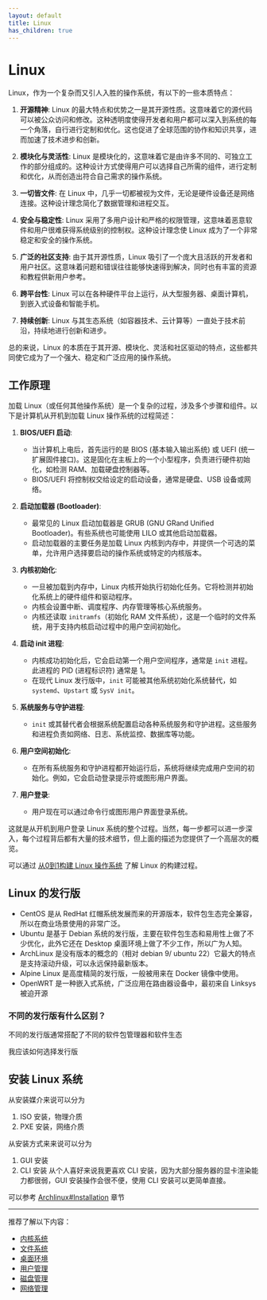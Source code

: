 ```yaml
---
layout: default
title: Linux
has_children: true
---
```


# Linux

Linux，作为一个复杂而又引人入胜的操作系统，有以下的一些本质特点：

1. **开源精神**: Linux 的最大特点和优势之一是其开源性质。这意味着它的源代码可以被公众访问和修改。这种透明度使得开发者和用户都可以深入到系统的每一个角落，自行进行定制和优化。这也促进了全球范围的协作和知识共享，进而加速了技术进步和创新。

2. **模块化与灵活性**: Linux 是模块化的，这意味着它是由许多不同的、可独立工作的部分组成的。这种设计方式使得用户可以选择自己所需的组件，进行定制和优化，从而创造出符合自己需求的操作系统。

3. **一切皆文件**: 在 Linux 中，几乎一切都被视为文件，无论是硬件设备还是网络连接。这种设计理念简化了数据管理和进程交互。

4. **安全与稳定性**: Linux 采用了多用户设计和严格的权限管理，这意味着恶意软件和用户很难获得系统级别的控制权。这种设计理念使 Linux 成为了一个非常稳定和安全的操作系统。

5. **广泛的社区支持**: 由于其开源性质，Linux 吸引了一个庞大且活跃的开发者和用户社区。这意味着问题和错误往往能够快速得到解决，同时也有丰富的资源和教程供新用户参考。

6. **跨平台性**: Linux 可以在各种硬件平台上运行，从大型服务器、桌面计算机，到嵌入式设备和智能手机。

7. **持续创新**: Linux 与其生态系统（如容器技术、云计算等）一直处于技术前沿，持续地进行创新和进步。

总的来说，Linux 的本质在于其开源、模块化、灵活和社区驱动的特点，这些都共同使它成为了一个强大、稳定和广泛应用的操作系统。

## 工作原理

加载 Linux（或任何其他操作系统）是一个复杂的过程，涉及多个步骤和组件。以下是计算机从开机到加载 Linux 操作系统的过程简述：

1. **BIOS/UEFI 启动**:
    - 当计算机上电后，首先运行的是 BIOS (基本输入输出系统) 或 UEFI (统一扩展固件接口)。这是固化在主板上的一个小型程序，负责进行硬件初始化，如检测 RAM、加载硬盘控制器等。
    - BIOS/UEFI 将控制权交给设定的启动设备，通常是硬盘、USB 设备或网络。

2. **启动加载器 (Bootloader)**:
    - 最常见的 Linux 启动加载器是 GRUB (GNU GRand Unified Bootloader)。有些系统也可能使用 LILO 或其他启动加载器。
    - 启动加载器的主要任务是加载 Linux 内核到内存中，并提供一个可选的菜单，允许用户选择要启动的操作系统或特定的内核版本。

3. **内核初始化**:
    - 一旦被加载到内存中，Linux 内核开始执行初始化任务。它将检测并初始化系统上的硬件组件和驱动程序。
    - 内核会设置中断、调度程序、内存管理等核心系统服务。
    - 内核还读取 `initramfs`（初始化 RAM 文件系统），这是一个临时的文件系统，用于支持内核启动过程中的用户空间初始化。

4. **启动 init 进程**:
    - 内核成功初始化后，它会启动第一个用户空间程序，通常是 `init` 进程。此进程的 PID (进程标识符) 通常是 1。
    - 在现代 Linux 发行版中，`init` 可能被其他系统初始化系统替代，如 `systemd`、`Upstart` 或 `SysV init`。

5. **系统服务与守护进程**:
    - `init` 或其替代者会根据系统配置启动各种系统服务和守护进程。这些服务和进程负责如网络、日志、系统监控、数据库等功能。

6. **用户空间初始化**:
    - 在所有系统服务和守护进程都开始运行后，系统将继续完成用户空间的初始化。例如，它会启动登录提示符或图形用户界面。

7. **用户登录**:
    - 用户现在可以通过命令行或图形用户界面登录系统。

这就是从开机到用户登录 Linux 系统的整个过程。当然，每一步都可以进一步深入，每个过程背后都有大量的技术细节，但上面的描述为您提供了一个高层次的概览。

可以通过 [从0到1构建 Linux 操作系统](build) 了解 Linux 的构建过程。

## Linux 的发行版

- CentOS 是从 RedHat 红帽系统发展而来的开源版本，软件包生态完全兼容，所以在商业场景使用的非常广泛。
- Ubuntu 是基于 Debian 系统的发行版，主要在软件包生态和易用性上做了不少优化，此外它还在 Desktop 桌面环境上做了不少工作，所以广为人知。
- ArchLinux 是没有版本的概念的（相对 debian 9/ ubuntu 22）它最大的特点是支持滚动升级，可以永远保持最新版本。
- Alpine Linux 是高度精简的发行版，一般被用来在 Docker 镜像中使用。
- OpenWRT 是一种嵌入式系统，广泛应用在路由器设备中，最初来自 Linksys 被迫开源

### 不同的发行版有什么区别？
不同的发行版通常搭配了不同的软件包管理器和软件生态

我应该如何选择发行版

## 安装 Linux 系统

从安装媒介来说可以分为
1. ISO 安装，物理介质
2. PXE 安装，网络介质

从安装方式来来说可以分为
1. GUI 安装
2. CLI 安装
从个人喜好来说我更喜欢 CLI 安装，因为大部分服务器的显卡渲染能力都很弱，GUI 安装操作会很不便，使用 CLI 安装可以更简单直接。

可以参考 [Archlinux#Installation](archlinux#installation) 章节

---

推荐了解以下内容：

- [内核系统](kernel)
- [文件系统](fs)
- [桌面环境](gui)
- [用户管理](user)
- [磁盘管理](disk)
- [网络管理](network)